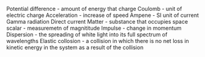 Potential difference - amount of energy that charge
Coulomb - unit of electric charge
Acceleration - increase of speed
Ampene - SI unit of current
Gamma radiation
Direct current
Matter - substance that occupies space
scalar - measuremetn of magnititude
Impulse - change in momentum
Dispersion - the spreading of white light into its full spectrum of wavelengths
Elastic collosion - a collision in which there is no net loss in kinetic energy in the system as a result of the collision